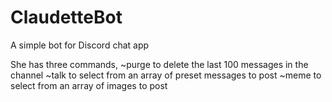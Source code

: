 # ClaudetteBot
A simple bot for Discord chat app

She has three commands,
~purge to delete the last 100 messages in the channel
~talk to select from an array of preset messages to post
~meme to select from an array of images to post
